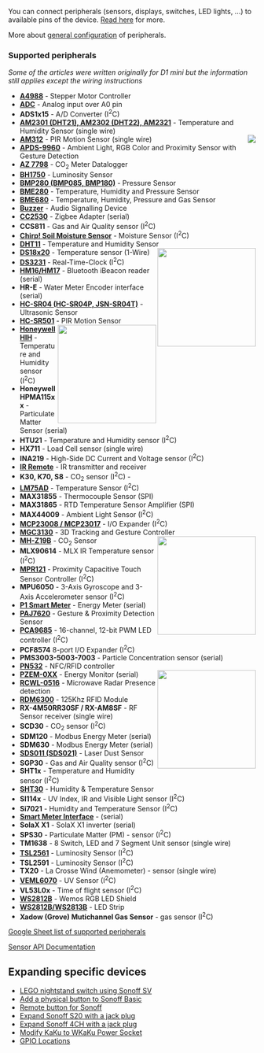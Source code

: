 You can connect peripherals (sensors, displays, switches, LED lights, ...) to available pins of the device. [Read here](Expanding-Tasmota) for more. 

More about [general configuration](Sensor-Configuration) of peripherals.

### Supported peripherals
*Some of the articles were written originally for D1 mini but the information still applies except the wiring instructions*
- [**A4988**](A4988-Stepper-Motor-Controller) - Stepper Motor Controller 
- [**ADC**](ADC) - Analog input over A0 pin  
- **ADS1x15** - A/D Converter (I<sup>2</sup>C)
- [**AM2301 (DHT21), AM2302 (DHT22), AM2321**](AM2301) - Temperature and Humidity Sensor (single wire)
- [**AM312**](PIR-Motion-Sensors#AM312) - PIR Motion Sensor (single wire)<img src="https://i.postimg.cc/qRLyPy1n/APDS-9960-1-720x533.jpg" align=right>
- [**APDS-9960**](APDS-9960) -  Ambient Light, RGB Color and Proximity Sensor with Gesture Detection
- [**AZ 7798**](AZ-7798) - CO<sub>2</sub> Meter Datalogger
- [**BH1750**](BH1750) - Luminosity Sensor
- [**BMP280 (BMP085, BMP180)**](BME280) - Pressure Sensor
- [**BME280**](BME280) - Temperature, Humidity and Pressure Sensor
- [**BME680**](BME680) - Temperature, Humidity, Pressure and Gas Sensor
- [**Buzzer**](Buzzer) - Audio Signalling Device
- [**CC2530**](Zigbee) - Zigbee Adapter (serial)
- **CCS811** - Gas and Air Quality sensor (I<sup>2</sup>C)
- [**Chirp! Soil Moisture Sensor**](Moisture-Sensor-and-Chirp!-Sensor) - Moisture Sensor (I<sup>2</sup>C)
- [**DHT11**](DHT11) - Temperature and Humidity Sensor<img src="https://user-images.githubusercontent.com/5904370/53279561-cfb18480-3711-11e9-9889-76ab1d6eafcb.png" width="200" align="right">
- **[DS18x20](DS18x20)** - Temperature sensor (1-Wire)
- [**DS3231**](DS3231) - Real-Time-Clock (I<sup>2</sup>C)
- [**HM16/HM17**](iBeacon-driver) -  Bluetooth iBeacon reader (serial)
- **HR-E** - Water Meter Encoder interface (serial)
- [**HC-SR04 (HC-SR04P, JSN-SR04T)**](HC-SR04) - Ultrasonic Sensor
- [**HC-SR501**](PIR-Motion-Sensors#HC-SR501) - PIR Motion Sensor<img src="https://user-images.githubusercontent.com/5904370/53279530-8c571600-3711-11e9-85c0-27d35be2df48.png" width="200" align="right" />
- **[Honeywell HIH](Honeywell-HIH)** - Temperature and Humidity sensor (I<sup>2</sup>C)
- **Honeywell HPMA115xx** - Particulate Matter Sensor (serial)
- **HTU21** - Temperature and Humidity sensor (I<sup>2</sup>C)
- **HX711** - Load Cell sensor (single wire)
- **INA219** - High-Side DC Current and Voltage sensor (I<sup>2</sup>C)
- [**IR Remote**](IR-Remote) - IR transmitter and receiver
- **K30, K70, S8** - CO<sub>2</sub> sensor (I<sup>2</sup>C) - 
- [**LM75AD**](LM75AD) -  Temperature Sensor (I<sup>2</sup>C)
- **MAX31855** - Thermocouple Sensor (SPI)
- **MAX31865** - RTD Temperature Sensor Amplifier (SPI)
- **MAX44009** - Ambient Light Sensor (I<sup>2</sup>C)
- [**MCP23008 / MCP23017**](MCP230xx) -  I/O Expander (I<sup>2</sup>C)
- [**MGC3130**](MGC3130) - 3D Tracking and Gesture Controller<img src="https://user-images.githubusercontent.com/5904370/53279635-54040780-3712-11e9-8c83-970280003b6d.png" width="200" align="right" />
- [**MH-Z19B**](MH-Z19B) - CO<sub>2</sub> Sensor
- **MLX90614** - MLX IR Temperature sensor (I<sup>2</sup>C)
- [**MPR121**](MPR121) - Proximity Capacitive Touch Sensor Controller (I<sup>2</sup>C)
- **MPU6050** - 3-Axis Gyroscope and 3-Axis Accelerometer sensor (I<sup>2</sup>C)
- [**P1 Smart Meter**](P1-Smart-Meter) - Energy Meter (serial)
- [**PAJ7620**](PAJ7620) - Gesture & Proximity Detection Sensor
- [**PCA9685**](PCA9685) - 16-channel, 12-bit PWM LED controller (I<sup>2</sup>C)
- **PCF8574** 8-port I\/O Expander (I<sup>2</sup>C)
- **PMS3003-5003-7003** - Particle Concentration sensor (serial)
- [**PN532**](PN532) - NFC/RFID controller
- [**PZEM-0XX**](PZEM-0XX) - Energy Monitor (serial)<img src="https://user-images.githubusercontent.com/5904370/53279642-7433c680-3712-11e9-9aa2-7fd1adce3def.png" width="200" align="right" />
- [**RCWL-0516**](RCWL-0516) -  Microwave Radar Presence detection
- [**RDM6300**](RDM6300) - 125Khz RFID Module
- **RX-4M50RR30SF / RX-AM8SF** - RF Sensor receiver (single wire)
- **SCD30** - CO<sub>2</sub> sensor (I<sup>2</sup>C)
- **SDM120** - Modbus Energy Meter (serial)
- **SDM630** - Modbus Energy Meter (serial)
- [**SDS011 (SDS021)**](SDS011) - Laser Dust Sensor
- **SGP30** - Gas and Air Quality sensor (I<sup>2</sup>C)
- **SHT1x** - Temperature and Humidity sensor (I<sup>2</sup>C)
- [**SHT30**](Wemos-D1-Mini-and-SHT30-Shield-High-Precision-Humidity-&-Temperature) - Humidity & Temperature Sensor
- **SI114x** - UV Index, IR and Visible Light sensor (I<sup>2</sup>C)
- **Si7021** - Humidity and Temperature Sensor (I<sup>2</sup>C)
- [**Smart Meter Interface**](smart-meter-interface) - (serial)
- **SolaX X1** - SolaX X1 inverter (serial)
- **SPS30** - Particulate Matter (PM) - sensor (I<sup>2</sup>C)
- **TM1638** - 8 Switch, LED and 7 Segment Unit sensor (single wire)
- [**TSL2561**](TSL2561) - Luminosity Sensor (I<sup>2</sup>C)
- **TSL2591** - Luminosity Sensor (I<sup>2</sup>C)
- **TX20** - La Crosse Wind (Anemometer) - sensor (single wire)
- [**VEML6070**](VEML6070) -  UV Sensor (I<sup>2</sup>C)
- **VL53L0x** - Time of flight sensor (I<sup>2</sup>C)
- [**WS2812B**](WS2812B-RGB-Shield) - Wemos RGB LED Shield
- [**WS2812B/WS2813B**](WS2812B-and-WS2813) - LED Strip
- **Xadow (Grove) Mutichannel Gas Sensor** - gas sensor (I<sup>2</sup>C)

[Google Sheet list of supported peripherals](https://docs.google.com/spreadsheets/d/1VaZrCUjNosUQGYBX0pTVoY_rkSzEIcTP8K3052smOB4/edit?usp=sharing)

[Sensor API Documentation](Sensor-API)

## Expanding specific devices

  - [LEGO nightstand switch using Sonoff SV](https://jeff.noxon.cc/2018/11/21/lego-nightstand-light-switch/)
  - [Add a physical button to Sonoff Basic](https://translate.google.com/translate?hl=en&sl=auto&tl=en&u=https%3A%2F%2Fwww.domo-blog.fr%2Fajouter-un-bouton-physique-au-sonoff-basic%2F)
- [Remote button for Sonoff](Control-a-Sonoff-using-a-remote-button)
- [Expand Sonoff S20 with a jack plug](https://github.com/arendst/Tasmota/issues/670)
- [Expand Sonoff 4CH with a jack plug](Expanding-4CH)
- [Modify KaKu to WKaKu Power Socket](Modify-KaKu-to-WKaKu-Power-Socket)
- [GPIO Locations](GPIO-Locations)
